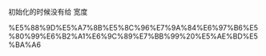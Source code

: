 初始化的时候没有给 宽度

%E5%88%9D%E5%A7%8B%E5%8C%96%E7%9A%84%E6%97%B6%E5%80%99%E6%B2%A1%E6%9C%89%E7%BB%99%20%E5%AE%BD%E5%BA%A6
